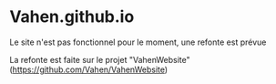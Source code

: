# Vahen.github.io

Le site n'est pas fonctionnel pour le moment, une refonte est prévue

La refonte est faite sur le projet "VahenWebsite" (https://github.com/Vahen/VahenWebsite)

